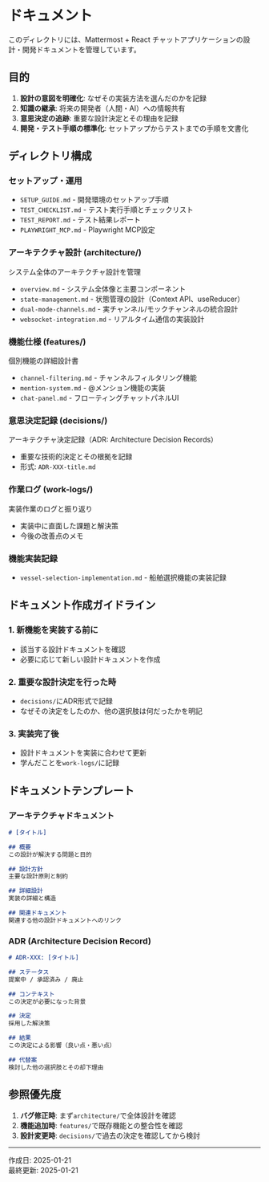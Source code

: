 # ドキュメント

このディレクトリには、Mattermost + React チャットアプリケーションの設計・開発ドキュメントを管理しています。

## 目的

1. **設計の意図を明確化**: なぜその実装方法を選んだのかを記録
2. **知識の継承**: 将来の開発者（人間・AI）への情報共有
3. **意思決定の追跡**: 重要な設計決定とその理由を記録
4. **開発・テスト手順の標準化**: セットアップからテストまでの手順を文書化

## ディレクトリ構成

### セットアップ・運用
- `SETUP_GUIDE.md` - 開発環境のセットアップ手順
- `TEST_CHECKLIST.md` - テスト実行手順とチェックリスト
- `TEST_REPORT.md` - テスト結果レポート
- `PLAYWRIGHT_MCP.md` - Playwright MCP設定

### アーキテクチャ設計 (architecture/)
システム全体のアーキテクチャ設計を管理
- `overview.md` - システム全体像と主要コンポーネント
- `state-management.md` - 状態管理の設計（Context API、useReducer）
- `dual-mode-channels.md` - 実チャンネル/モックチャンネルの統合設計
- `websocket-integration.md` - リアルタイム通信の実装設計

### 機能仕様 (features/)
個別機能の詳細設計書
- `channel-filtering.md` - チャンネルフィルタリング機能
- `mention-system.md` - @メンション機能の実装
- `chat-panel.md` - フローティングチャットパネルUI

### 意思決定記録 (decisions/)
アーキテクチャ決定記録（ADR: Architecture Decision Records）
- 重要な技術的決定とその根拠を記録
- 形式: `ADR-XXX-title.md`

### 作業ログ (work-logs/)
実装作業のログと振り返り
- 実装中に直面した課題と解決策
- 今後の改善点のメモ

### 機能実装記録
- `vessel-selection-implementation.md` - 船舶選択機能の実装記録

## ドキュメント作成ガイドライン

### 1. 新機能を実装する前に
- 該当する設計ドキュメントを確認
- 必要に応じて新しい設計ドキュメントを作成

### 2. 重要な設計決定を行った時
- `decisions/`にADR形式で記録
- なぜその決定をしたのか、他の選択肢は何だったかを明記

### 3. 実装完了後
- 設計ドキュメントを実装に合わせて更新
- 学んだことを`work-logs/`に記録

## ドキュメントテンプレート

### アーキテクチャドキュメント
```markdown
# [タイトル]

## 概要
この設計が解決する問題と目的

## 設計方針
主要な設計原則と制約

## 詳細設計
実装の詳細と構造

## 関連ドキュメント
関連する他の設計ドキュメントへのリンク
```

### ADR (Architecture Decision Record)
```markdown
# ADR-XXX: [タイトル]

## ステータス
提案中 / 承認済み / 廃止

## コンテキスト
この決定が必要になった背景

## 決定
採用した解決策

## 結果
この決定による影響（良い点・悪い点）

## 代替案
検討した他の選択肢とその却下理由
```

## 参照優先度

1. **バグ修正時**: まず`architecture/`で全体設計を確認
2. **機能追加時**: `features/`で既存機能との整合性を確認
3. **設計変更時**: `decisions/`で過去の決定を確認してから検討

---

作成日: 2025-01-21  
最終更新: 2025-01-21